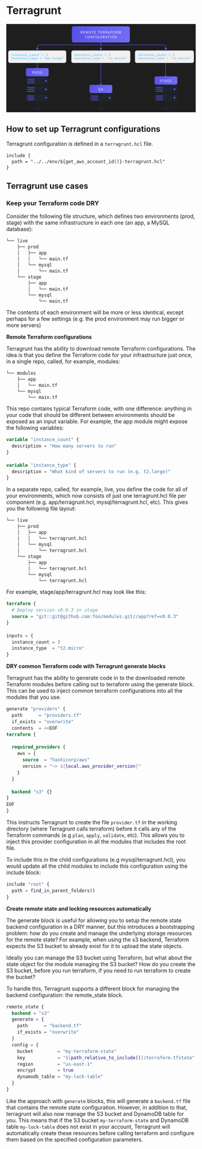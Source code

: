 # Terragrunt

![](../../assets/images/devops/terraform/terragrunt.png)

## How to set up Terragrunt configurations

Terragrunt configuration is defined in a `terragrunt.hcl` file.

```hcl
include {
  path = "../../env/${get_aws_account_id()}-terragrunt.hcl"
}
```

## Terragrunt use cases

### Keep your Terraform code DRY

Consider the following file structure, which defines two environments (prod, stage) with the same infrastructure in each one (an app, a MySQL database):

```
└── live
    ├── prod
    │   ├── app
    │   │   └── main.tf
    │   └── mysql
    │       └── main.tf
    └── stage
        ├── app
        │   └── main.tf
        └── mysql
            └── main.tf
```

The contents of each environment will be more or less identical, except perhaps for a few settings (e.g. the prod environment may run bigger or more servers)

**Remote Terraform configurations**

Terragrunt has the ability to download remote Terraform configurations. The idea is that you define the Terraform code for your infrastructure just once, in a single repo, called, for example, modules:

```
└── modules
    ├── app
    │   └── main.tf
    └── mysql
        └── main.tf
```

This repo contains typical Terraform code, with one difference: anything in your code that should be different between environments should be exposed as an input variable. For example, the app module might expose the following variables:

```terraform
variable "instance_count" {
  description = "How many servers to run"
}

variable "instance_type" {
  description = "What kind of servers to run (e.g. t2.large)"
}
```

In a separate repo, called, for example, live, you define the code for all of your environments, which now consists of just one terragrunt.hcl file per component (e.g. app/terragrunt.hcl, mysql/terragrunt.hcl, etc). This gives you the following file layout:

```
└── live
    ├── prod
    │   ├── app
    │   │   └── terragrunt.hcl
    │   └── mysql
    │       └── terragrunt.hcl
    └── stage
        ├── app
        │   └── terragrunt.hcl
        └── mysql
            └── terragrunt.hcl
```

For example, stage/app/terragrunt.hcl may look like this:

```terraform
terraform {
  # Deploy version v0.0.3 in stage
  source = "git::git@github.com:foo/modules.git//app?ref=v0.0.3"
}

inputs = {
  instance_count = 3
  instance_type  = "t2.micro"
}
```

**DRY common Terraform code with Terragrunt generate blocks**

Terragrunt has the ability to generate code in to the downloaded remote Terraform modules before calling out to terraform using the generate block. This can be used to inject common terraform configurations into all the modules that you use.

```terraform
generate "providers" {
  path      = "providers.tf"
  if_exists = "overwrite"
  contents  = <<EOF
terraform {

  required_providers {
    aws = {
      source  = "hashicorp/aws"
      version = "~> ${local.aws_provider_version}"
    }
  }

  backend "s3" {}
}
EOF
}
```

This instructs Terragrunt to create the file `provider.tf` in the working directory (where Terragrunt calls terraform) before it calls any of the Terraform commands (e.g `plan`, `apply`, `validate`, etc). This allows you to inject this provider configuration in all the modules that includes the root file.

To include this in the child configurations (e.g mysql/terragrunt.hcl), you would update all the child modules to include this configuration using the include block:

```terraform
include "root" {
  path = find_in_parent_folders()
}
```

**Create remote state and locking resources automatically**

The generate block is useful for allowing you to setup the remote state backend configuration in a DRY manner, but this introduces a bootstrapping problem: how do you create and manage the underlying storage resources for the remote state? For example, when using the s3 backend, Terraform expects the S3 bucket to already exist for it to upload the state objects.

Ideally you can manage the S3 bucket using Terraform, but what about the state object for the module managing the S3 bucket? How do you create the S3 bucket, before you run terraform, if you need to run terraform to create the bucket?

To handle this, Terragrunt supports a different block for managing the backend configuration: the remote_state block.

```terraform
remote_state {
  backend = "s3"
  generate = {
    path      = "backend.tf"
    if_exists = "overwrite"
  }
  config = {
    bucket         = "my-terraform-state"
    key            = "${path_relative_to_include()}/terraform.tfstate"
    region         = "us-east-1"
    encrypt        = true
    dynamodb_table = "my-lock-table"
  }
}
```

Like the approach with `generate` blocks, this will generate a `backend.tf` file that contains the remote state configuration. However, in addition to that, terragrunt will also now manage the S3 bucket and DynamoDB table for you. This means that if the S3 bucket `my-terraform-state` and DynamoDB table `my-lock-table` does not exist in your account, Terragrunt will automatically create these resources before calling terraform and configure them based on the specified configuration parameters.
